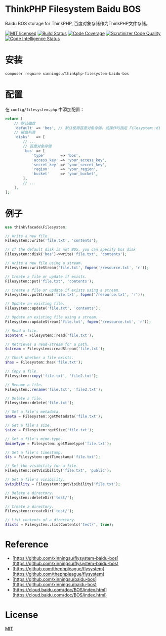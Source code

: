 # ThinkPHP Filesystem Baidu BOS
Baidu BOS storage for ThinkPHP, 百度对象存储作为ThinkPHP文件存储。

[![MIT licensed](https://img.shields.io/badge/license-MIT-blue.svg)](./LICENSE)
[![Build Status](https://scrutinizer-ci.com/g/xinningsu/thinkphp-filesystem-baidu-bos/badges/build.png?b=master)](https://scrutinizer-ci.com/g/xinningsu/thinkphp-filesystem-baidu-bos/build-status/master)
[![Code Coverage](https://scrutinizer-ci.com/g/xinningsu/thinkphp-filesystem-baidu-bos/badges/coverage.png?b=master)](https://scrutinizer-ci.com/g/xinningsu/thinkphp-filesystem-baidu-bos/?branch=master)
[![Scrutinizer Code Quality](https://scrutinizer-ci.com/g/xinningsu/thinkphp-filesystem-baidu-bos/badges/quality-score.png?b=master)](https://scrutinizer-ci.com/g/xinningsu/thinkphp-filesystem-baidu-bos)
[![Code Intelligence Status](https://scrutinizer-ci.com/g/xinningsu/thinkphp-filesystem-baidu-bos/badges/code-intelligence.svg?b=master)](https://scrutinizer-ci.com/g/xinningsu/thinkphp-filesystem-baidu-bos)

# 安装

```
composer require xinningsu/thinkphp-filesystem-baidu-bos

```

# 配置

在 `config/filesystem.php` 中添加配置：

```php
return [
    // 默认磁盘
    'default' => 'bos', // 默认使用百度对象存储，或操作时指定 Filesystem::disk('bos')
    // 磁盘列表
    'disks'   => [
        // ...
        // 百度对象存储
        'bos' => [
            'type'       => 'bos',
            'access_key' => 'your_access_key',
            'secret_key' => 'your_secret_key',
            'region'     => 'your_region',
            'bucket'     => 'your_bucket',
        ],
        // ...
    ],
];
```

# 例子

```php
use think\facade\Filesystem;

// Write a new file.
Filesystem::write('file.txt', 'contents');

// If the default disk is not BOS, you can specify bos disk
Filesystem::disk('bos')->write('file.txt', 'contents');

// Write a new file using a stream.
Filesystem::writeStream('file.txt', fopen('/resource.txt', 'r'));

// Create a file or update if exists.
Filesystem::put('file.txt', 'contents');

// Create a file or update if exists using a stream.
Filesystem::putStream('file.txt', fopen('/resource.txt', 'r'));

// Update an existing file.
Filesystem::update('file.txt', 'contents');

// Update an existing file using a stream.
Filesystem::updateStream('file.txt', fopen('/resource.txt', 'r'));

// Read a file.
$content = Filesystem::read('file.txt');

// Retrieves a read-stream for a path.
$stream = Filesystem::readStream('file.txt');

// Check whether a file exists.
$has = Filesystem::has('file.txt');

// Copy a file.
Filesystem::copy('file.txt', 'file2.txt');

// Rename a file.
Filesystem::rename('file.txt', 'file2.txt');

// Delete a file.
Filesystem::delete('file.txt');

// Get a file's metadata.
$meta = Filesystem::getMetadata('file.txt');

// Get a file's size.
$size = Filesystem::getSize('file.txt');

// Get a file's mime-type.
$mimeType = Filesystem::getMimetype('file.txt');

// Get a file's timestamp.
$ts = Filesystem::getTimestamp('file.txt');

// Set the visibility for a file.
Filesystem::setVisibility('file.txt', 'public');

// Get a file's visibility.
$visibility = Filesystem::getVisibility('file.txt');

// Delete a directory.
Filesystem::deleteDir('test/');

// Create a directory.
Filesystem::createDir('test/');

// List contents of a directory.
$lists = Filesystem::listContents('test/', true);
```

# Reference

- [https://github.com/xinningsu/flysystem-baidu-bos](https://github.com/xinningsu/flysystem-baidu-bos)
- [https://github.com/thephpleague/flysystem](https://github.com/thephpleague/flysystem)
- [https://github.com/xinningsu/baidu-bos](https://github.com/xinningsu/baidu-bos)
- [https://cloud.baidu.com/doc/BOS/index.html](https://cloud.baidu.com/doc/BOS/index.html)

# License

[MIT](./LICENSE)
